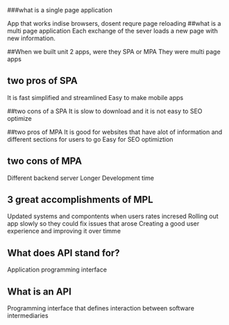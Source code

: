 ###what is a single page application

App that works indise browsers, dosent requre page reloading 
##what is a multi page application
Each exchange of the sever loads a new page with new information.

##When we built unit 2 apps, were they SPA or MPA
They were multi page apps

## two pros of SPA
It is fast simplified and streamlined
Easy to make mobile apps

##two cons of a SPA
It is slow to download and it is not easy to SEO optimize

##two pros of MPA
It is good for websites that have alot of information and different sections for users to go
Easy for SEO optimiztion
## two cons of MPA
Different backend server 
Longer Development time


## 3 great accomplishments of MPL
Updated systems and compontents when users rates incresed 
Rolling out app slowly so they could fix issues that arose
Creating a good user experience and improving it over timme

## What does API stand for?
Application programming interface


## What is an API
Programming interface that defines interaction between software intermediaries

